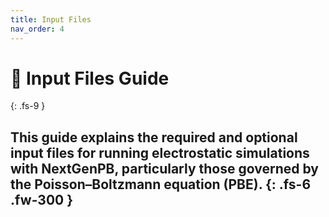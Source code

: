 ```yaml
---
title: Input Files
nav_order: 4
---
```


# 📁 Input Files Guide
{: .fs-9 }

This guide explains the required and optional input files for running electrostatic simulations with **NextGenPB**, particularly those governed by the Poisson–Boltzmann equation (PBE).
{: .fs-6 .fw-300 }
---

